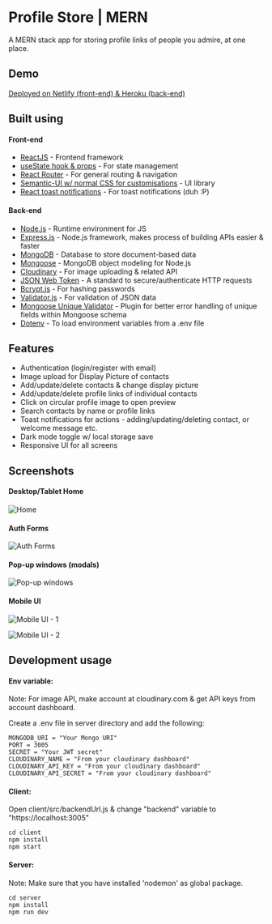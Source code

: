 # Profile Store | MERN

A MERN stack app for storing profile links of people you admire, at one place.

## Demo

[Deployed on Netlify (front-end) & Heroku (back-end)](https://profile-store.netlify.app)

## Built using

#### Front-end

- [ReactJS](https://reactjs.org/) - Frontend framework
- [useState hook & props](https://reactjs.org/docs/hooks-state.html) - For state management
- [React Router](https://reactrouter.com/) - For general routing & navigation
- [Semantic-UI w/ normal CSS for customisations](https://react.semantic-ui.com/) - UI library
- [React toast notifications](https://jossmac.github.io/react-toast-notifications/) - For toast notifications (duh :P)

#### Back-end

- [Node.js](https://nodejs.org/en/) - Runtime environment for JS
- [Express.js](https://expressjs.com/) - Node.js framework, makes process of building APIs easier & faster
- [MongoDB](https://www.mongodb.com/) - Database to store document-based data
- [Mongoose](https://mongoosejs.com/) - MongoDB object modeling for Node.js
- [Cloudinary](https://cloudinary.com/) - For image uploading & related API
- [JSON Web Token](https://jwt.io/) - A standard to secure/authenticate HTTP requests
- [Bcrypt.js](https://www.npmjs.com/package/bcryptjs) - For hashing passwords
- [Validator.js](https://www.npmjs.com/package/validator) - For validation of JSON data
- [Mongoose Unique Validator](https://www.npmjs.com/package/mongoose-unique-validator) - Plugin for better error handling of unique fields within Mongoose schema
- [Dotenv](https://www.npmjs.com/package/dotenv) - To load environment variables from a .env file

## Features

- Authentication (login/register with email)
- Image upload for Display Picture of contacts
- Add/update/delete contacts & change display picture
- Add/update/delete profile links of individual contacts
- Click on circular profile image to open preview
- Search contacts by name or profile links
- Toast notifications for actions - adding/updating/deleting contact, or welcome message etc.
- Dark mode toggle w/ local storage save
- Responsive UI for all screens

## Screenshots

#### Desktop/Tablet Home

![Home](https://github.com/amand33p/profile-store-mern/blob/master/screenshots/desktop-tablet.png)

#### Auth Forms

![Auth Forms](https://github.com/amand33p/profile-store-mern/blob/master/screenshots/auth-forms.png)

#### Pop-up windows (modals)

![Pop-up windows](https://github.com/amand33p/profile-store-mern/blob/master/screenshots/modals.png)

#### Mobile UI

![Mobile UI - 1](https://github.com/amand33p/profile-store-mern/blob/master/screenshots/mobile-ui-1.png)

![Mobile UI - 2](https://github.com/amand33p/profile-store-mern/blob/master/screenshots/mobile-ui-2.png)

## Development usage

#### Env variable:

Note: For image API, make account at cloudinary.com & get API keys from account dashboard.

Create a .env file in server directory and add the following:

```
MONGODB_URI = "Your Mongo URI"
PORT = 3005
SECRET = "Your JWT secret"
CLOUDINARY_NAME = "From your cloudinary dashboard"
CLOUDINARY_API_KEY = "From your cloudinary dashboard"
CLOUDINARY_API_SECRET = "From your cloudinary dashboard"
```

#### Client:

Open client/src/backendUrl.js & change "backend" variable to "https://localhost:3005"

```
cd client
npm install
npm start
```

#### Server:

Note: Make sure that you have installed 'nodemon' as global package.

```
cd server
npm install
npm run dev
```
